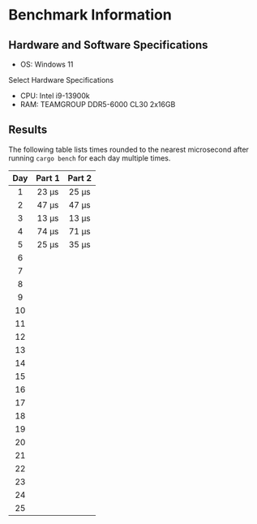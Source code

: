 # Benchmark Information

## Hardware and Software Specifications

- OS: Windows 11

Select Hardware Specifications

- CPU: Intel i9-13900k
- RAM: TEAMGROUP DDR5-6000 CL30 2x16GB

## Results
The following table lists times rounded to the nearest microsecond after running `cargo bench` for each day multiple times.

|  Day  | Part 1 | Part 2 |
| :---: | :----: | :----: |
|   1   | 23 µs  | 25 µs  |
|   2   | 47 µs  | 47 µs  |
|   3   | 13 µs  | 13 µs  |
|   4   | 74 µs  | 71 µs  |
|   5   | 25 µs  | 35 µs  |
|   6   |
|   7   |
|   8   |
|   9   |
|  10   |
|  11   |
|  12   |
|  13   |
|  14   |
|  15   |
|  16   |
|  17   |
|  18   |
|  19   |
|  20   |
|  21   |
|  22   |
|  23   |
|  24   |
|  25   |